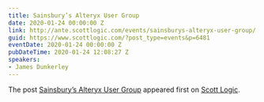 ```yaml
---
title: Sainsbury’s Alteryx User Group
date: 2020-01-24 00:00:00 Z
link: http://ante.scottlogic.com/events/sainsburys-alteryx-user-group/
guid: https://www.scottlogic.com/?post_type=events&p=6481
eventDate: 2020-01-24 00:00:00 Z
pubDateTime: 2020-01-24 12:08:27 Z
speakers:
- James Dunkerley
---
```


<p>The post <a rel="nofollow" href="http://ante.scottlogic.com/events/sainsburys-alteryx-user-group/">Sainsbury&#8217;s Alteryx User Group</a> appeared first on <a rel="nofollow" href="http://ante.scottlogic.com">Scott Logic</a>.</p>